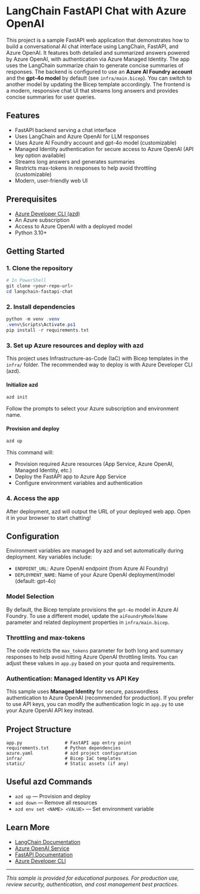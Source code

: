 # LangChain FastAPI Chat with Azure OpenAI

This project is a sample FastAPI web application that demonstrates how to build a conversational AI chat interface using LangChain, FastAPI, and Azure OpenAI. It features both detailed and summarized answers powered by Azure OpenAI, with authentication via Azure Managed Identity. The app uses the LangChain summarize chain to generate concise summaries of responses. The backend is configured to use an **Azure AI Foundry account** and the **gpt-4o model** by default (see `infra/main.bicep`). You can switch to another model by updating the Bicep template accordingly. The frontend is a modern, responsive chat UI that streams long answers and provides concise summaries for user queries.

## Features
- FastAPI backend serving a chat interface
- Uses LangChain and Azure OpenAI for LLM responses
- Uses Azure AI Foundry account and gpt-4o model (customizable)
- Managed Identity authentication for secure access to Azure OpenAI (API key option available)
- Streams long answers and generates summaries
- Restricts max-tokens in responses to help avoid throttling (customizable)
- Modern, user-friendly web UI

## Prerequisites
- [Azure Developer CLI (azd)](https://aka.ms/azd)
- An Azure subscription
- Access to Azure OpenAI with a deployed model
- Python 3.10+

## Getting Started

### 1. Clone the repository
```powershell
# In PowerShell
git clone <your-repo-url>
cd langchain-fastapi-chat
```

### 2. Install dependencies
```powershell
python -m venv .venv
.venv\Scripts\Activate.ps1
pip install -r requirements.txt
```

### 3. Set up Azure resources and deploy with azd
This project uses Infrastructure-as-Code (IaC) with Bicep templates in the `infra/` folder. The recommended way to deploy is with Azure Developer CLI (azd).

#### Initialize azd
```powershell
azd init
```
Follow the prompts to select your Azure subscription and environment name.

#### Provision and deploy
```powershell
azd up
```
This command will:
- Provision required Azure resources (App Service, Azure OpenAI, Managed Identity, etc.)
- Deploy the FastAPI app to Azure App Service
- Configure environment variables and authentication

### 4. Access the app
After deployment, azd will output the URL of your deployed web app. Open it in your browser to start chatting!

## Configuration
Environment variables are managed by azd and set automatically during deployment. Key variables include:
- `ENDPOINT_URL`: Azure OpenAI endpoint (from Azure AI Foundry)
- `DEPLOYMENT_NAME`: Name of your Azure OpenAI deployment/model (default: gpt-4o)

### Model Selection
By default, the Bicep template provisions the `gpt-4o` model in Azure AI Foundry. To use a different model, update the `aiFoundryModelName` parameter and related deployment properties in `infra/main.bicep`.

### Throttling and max-tokens
The code restricts the `max_tokens` parameter for both long and summary responses to help avoid hitting Azure OpenAI throttling limits. You can adjust these values in `app.py` based on your quota and requirements.

### Authentication: Managed Identity vs API Key
This sample uses **Managed Identity** for secure, passwordless authentication to Azure OpenAI (recommended for production). If you prefer to use API keys, you can modify the authentication logic in `app.py` to use your Azure OpenAI API key instead.

## Project Structure
```
app.py                # FastAPI app entry point
requirements.txt      # Python dependencies
azure.yaml            # azd project configuration
infra/                # Bicep IaC templates
static/               # Static assets (if any)
```

## Useful azd Commands
- `azd up` — Provision and deploy
- `azd down` — Remove all resources
- `azd env set <NAME> <VALUE>` — Set environment variable

## Learn More
- [LangChain Documentation](https://python.langchain.com/)
- [Azure OpenAI Service](https://learn.microsoft.com/en-us/azure/ai-services/openai/)
- [FastAPI Documentation](https://fastapi.tiangolo.com/)
- [Azure Developer CLI](https://aka.ms/azd)

---

*This sample is provided for educational purposes. For production use, review security, authentication, and cost management best practices.*

